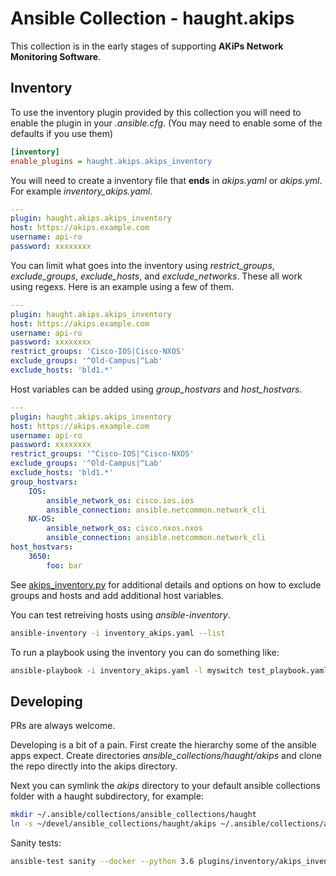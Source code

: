 # Ansible Collection - haught.akips

This collection is in the early stages of supporting **AKiPs Network Monitoring Software**.

## Inventory

To use the inventory plugin provided by this collection you will need to enable the plugin in your *.ansible.cfg*. (You may need to enable some of the defaults if you use them)

```ini
[inventory]
enable_plugins = haught.akips.akips_inventory
```

You will need to create a inventory file that **ends** in *akips.yaml* or *akips.yml*. For example *inventory_akips.yaml*.

```yaml
---
plugin: haught.akips.akips_inventory
host: https://akips.example.com
username: api-ro
password: xxxxxxxx
```

You can limit what goes into the inventory using *restrict_groups*, *exclude_groups*, *exclude_hosts*, and *exclude_networks*. These all work using regexs. Here is an example using a few of them.

```yaml
---
plugin: haught.akips.akips_inventory
host: https://akips.example.com
username: api-ro
password: xxxxxxxx
restrict_groups: 'Cisco-IOS|Cisco-NXOS'
exclude_groups: '^Old-Campus|^Lab'
exclude_hosts: 'bld1.*'
```

Host variables can be added using *group_hostvars* and *host_hostvars*.

```yaml
---
plugin: haught.akips.akips_inventory
host: https://akips.example.com
username: api-ro
password: xxxxxxxx
restrict_groups: '^Cisco-IOS|^Cisco-NXOS'
exclude_groups: '^Old-Campus|^Lab'
exclude_hosts: 'bld1.*'
group_hostvars:
    IOS:
        ansible_network_os: cisco.ios.ios
        ansible_connection: ansible.netcommon.network_cli
    NX-OS:
        ansible_network_os: cisco.nxos.nxos
        ansible_connection: ansible.netcommon.network_cli
host_hostvars:
    3650:
        foo: bar
```



See [akips_inventory.py](https://github.com/haught/ansible_akips/blob/main/plugins/inventory/akips_inventory.py) for additional details and options on how to exclude groups and hosts and add additional host variables.

You can test retreiving hosts using *ansible-inventory*.
```bash
ansible-inventory -i inventory_akips.yaml --list
```

To run a playbook using the inventory you can do something like:
```bash
ansible-playbook -i inventory_akips.yaml -l myswitch test_playbook.yaml
```


## Developing

PRs are always welcome.

Developing is a bit of a pain. First create the hierarchy some of the ansible apps expect. Create directories *ansible_collections/haught/akips* and clone the repo directly into the akips directory.

Next you can symlink the *akips* directory to your default ansible collections folder with a haught subdirectory, for example:

```bash
mkdir ~/.ansible/collections/ansible_collections/haught
ln -s ~/devel/ansible_collections/haught/akips ~/.ansible/collections/ansible_collections/haught/
```

Sanity tests:
```bash
ansible-test sanity --docker --python 3.6 plugins/inventory/akips_inventory.py
```
